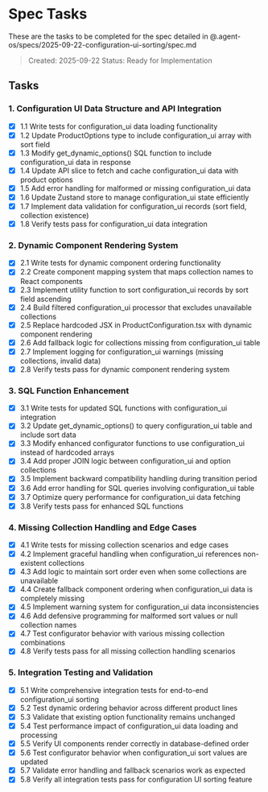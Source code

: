 # Spec Tasks

These are the tasks to be completed for the spec detailed in @.agent-os/specs/2025-09-22-configuration-ui-sorting/spec.md

> Created: 2025-09-22
> Status: Ready for Implementation

## Tasks

### 1. Configuration UI Data Structure and API Integration

- [x] 1.1 Write tests for configuration_ui data loading functionality
- [x] 1.2 Update ProductOptions type to include configuration_ui array with sort field
- [x] 1.3 Modify get_dynamic_options() SQL function to include configuration_ui data in response
- [x] 1.4 Update API slice to fetch and cache configuration_ui data with product options
- [x] 1.5 Add error handling for malformed or missing configuration_ui data
- [x] 1.6 Update Zustand store to manage configuration_ui state efficiently
- [x] 1.7 Implement data validation for configuration_ui records (sort field, collection existence)
- [x] 1.8 Verify tests pass for configuration_ui data integration

### 2. Dynamic Component Rendering System

- [x] 2.1 Write tests for dynamic component ordering functionality
- [x] 2.2 Create component mapping system that maps collection names to React components
- [x] 2.3 Implement utility function to sort configuration_ui records by sort field ascending
- [x] 2.4 Build filtered configuration_ui processor that excludes unavailable collections
- [x] 2.5 Replace hardcoded JSX in ProductConfiguration.tsx with dynamic component rendering
- [x] 2.6 Add fallback logic for collections missing from configuration_ui table
- [x] 2.7 Implement logging for configuration_ui warnings (missing collections, invalid data)
- [x] 2.8 Verify tests pass for dynamic component rendering system

### 3. SQL Function Enhancement

- [x] 3.1 Write tests for updated SQL functions with configuration_ui integration
- [x] 3.2 Update get_dynamic_options() to query configuration_ui table and include sort data
- [x] 3.3 Modify enhanced configurator functions to use configuration_ui instead of hardcoded arrays
- [x] 3.4 Add proper JOIN logic between configuration_ui and option collections
- [x] 3.5 Implement backward compatibility handling during transition period
- [x] 3.6 Add error handling for SQL queries involving configuration_ui table
- [x] 3.7 Optimize query performance for configuration_ui data fetching
- [x] 3.8 Verify tests pass for enhanced SQL functions

### 4. Missing Collection Handling and Edge Cases

- [x] 4.1 Write tests for missing collection scenarios and edge cases
- [x] 4.2 Implement graceful handling when configuration_ui references non-existent collections
- [x] 4.3 Add logic to maintain sort order even when some collections are unavailable
- [x] 4.4 Create fallback component ordering when configuration_ui data is completely missing
- [x] 4.5 Implement warning system for configuration_ui data inconsistencies
- [x] 4.6 Add defensive programming for malformed sort values or null collection names
- [x] 4.7 Test configurator behavior with various missing collection combinations
- [x] 4.8 Verify tests pass for all missing collection handling scenarios

### 5. Integration Testing and Validation

- [x] 5.1 Write comprehensive integration tests for end-to-end configuration_ui sorting
- [x] 5.2 Test dynamic ordering behavior across different product lines
- [x] 5.3 Validate that existing option functionality remains unchanged
- [x] 5.4 Test performance impact of configuration_ui data loading and processing
- [x] 5.5 Verify UI components render correctly in database-defined order
- [x] 5.6 Test configurator behavior when configuration_ui sort values are updated
- [x] 5.7 Validate error handling and fallback scenarios work as expected
- [x] 5.8 Verify all integration tests pass for configuration UI sorting feature